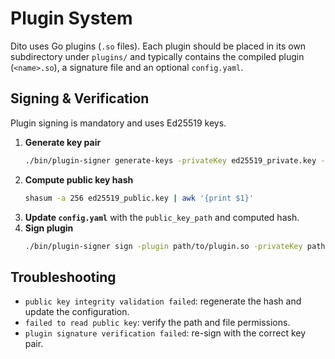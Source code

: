 # Plugin System

Dito uses Go plugins (`.so` files). Each plugin should be placed in its own subdirectory under `plugins/` and typically contains the compiled plugin (`<name>.so`), a signature file and an optional `config.yaml`.

## Signing & Verification

Plugin signing is mandatory and uses Ed25519 keys.

1. **Generate key pair**
   ```bash
   ./bin/plugin-signer generate-keys -privateKey ed25519_private.key -publicKey ed25519_public.key
   ```
2. **Compute public key hash**
   ```bash
   shasum -a 256 ed25519_public.key | awk '{print $1}'
   ```
3. **Update `config.yaml`** with the `public_key_path` and computed hash.
4. **Sign plugin**
   ```bash
   ./bin/plugin-signer sign -plugin path/to/plugin.so -privateKey path/to/ed25519_private.key
   ```

## Troubleshooting

- `public key integrity validation failed`: regenerate the hash and update the configuration.
- `failed to read public key`: verify the path and file permissions.
- `plugin signature verification failed`: re-sign with the correct key pair.
